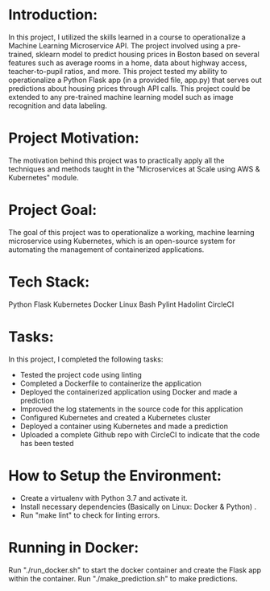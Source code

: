 # Introduction:
In this project, I utilized the skills learned in a course to operationalize a Machine Learning Microservice API. The project involved using a pre-trained, sklearn model to predict housing prices in Boston based on several features such as average rooms in a home, data about highway access, teacher-to-pupil ratios, and more. This project tested my ability to operationalize a Python Flask app (in a provided file, app.py) that serves out predictions about housing prices through API calls. This project could be extended to any pre-trained machine learning model such as image recognition and data labeling.

# Project Motivation:
The motivation behind this project was to practically apply all the techniques and methods taught in the "Microservices at Scale using AWS & Kubernetes" module.

# Project Goal:
The goal of this project was to operationalize a working, machine learning microservice using Kubernetes, which is an open-source system for automating the management of containerized applications.

# Tech Stack:

Python
Flask
Kubernetes
Docker
Linux
Bash
Pylint
Hadolint
CircleCI

# Tasks:
In this project, I completed the following tasks:

* Tested the project code using linting
* Completed a Dockerfile to containerize the application
* Deployed the containerized application using Docker and made a prediction
* Improved the log statements in the source code for this application
* Configured Kubernetes and created a Kubernetes cluster
* Deployed a container using Kubernetes and made a prediction
* Uploaded a complete Github repo with CircleCI to indicate that the code has been tested

# How to Setup the Environment:

* Create a virtualenv with Python 3.7 and activate it.
* Install necessary dependencies (Basically on Linux: Docker & Python) .
* Run "make lint" to check for linting errors.

# Running in Docker:

Run "./run_docker.sh" to start the docker container and create the Flask app within the container.
Run "./make_prediction.sh" to make predictions.
